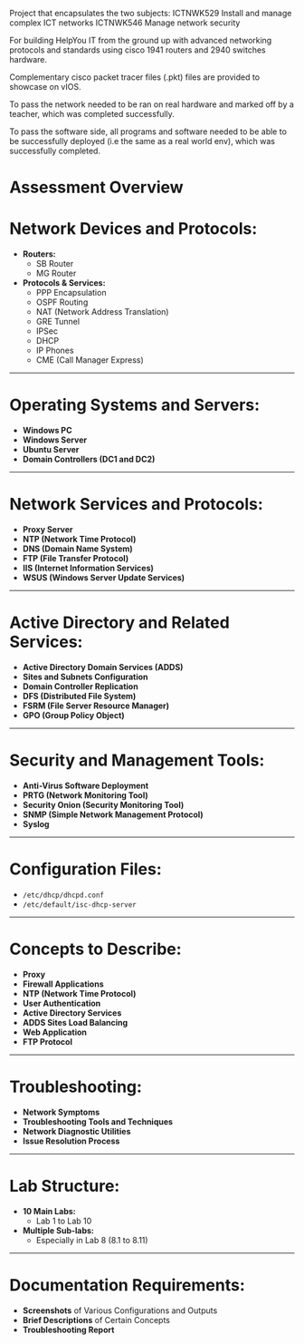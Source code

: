 Project that encapsulates the two subjects:
ICTNWK529 Install and manage complex ICT networks
ICTNWK546 Manage network security

For building HelpYou IT from the ground up with advanced networking protocols and standards using cisco 1941 routers and 2940 switches hardware.

Complementary cisco packet tracer files (.pkt) files are provided to showcase on vIOS.

To pass the network needed to be ran on real hardware and marked off by a teacher, which was completed successfully.

To pass the software side, all programs and software needed to be able to be successfully deployed (i.e the same as a real world env), which was successfully completed.

# Assessment Overview

# Network Devices and Protocols:
- **Routers:**
  - SB Router
  - MG Router
- **Protocols & Services:**
  - PPP Encapsulation
  - OSPF Routing
  - NAT (Network Address Translation)
  - GRE Tunnel
  - IPSec
  - DHCP
  - IP Phones
  - CME (Call Manager Express)
---

# Operating Systems and Servers:

- **Windows PC**
- **Windows Server**
- **Ubuntu Server**
- **Domain Controllers (DC1 and DC2)**

---

# Network Services and Protocols:

- **Proxy Server**
- **NTP (Network Time Protocol)**
- **DNS (Domain Name System)**
- **FTP (File Transfer Protocol)**
- **IIS (Internet Information Services)**
- **WSUS (Windows Server Update Services)**

---

# Active Directory and Related Services:

- **Active Directory Domain Services (ADDS)**
- **Sites and Subnets Configuration**
- **Domain Controller Replication**
- **DFS (Distributed File System)**
- **FSRM (File Server Resource Manager)**
- **GPO (Group Policy Object)**

---

# Security and Management Tools:

- **Anti-Virus Software Deployment**
- **PRTG (Network Monitoring Tool)**
- **Security Onion (Security Monitoring Tool)**
- **SNMP (Simple Network Management Protocol)**
- **Syslog**

---

# Configuration Files:

- `/etc/dhcp/dhcpd.conf`
- `/etc/default/isc-dhcp-server`

---

# Concepts to Describe:

- **Proxy**
- **Firewall Applications**
- **NTP (Network Time Protocol)**
- **User Authentication**
- **Active Directory Services**
- **ADDS Sites Load Balancing**
- **Web Application**
- **FTP Protocol**

---

# Troubleshooting:

- **Network Symptoms**
- **Troubleshooting Tools and Techniques**
- **Network Diagnostic Utilities**
- **Issue Resolution Process**

---

# Lab Structure:

- **10 Main Labs:**
  - Lab 1 to Lab 10
- **Multiple Sub-labs:**
  - Especially in Lab 8 (8.1 to 8.11)

---

# Documentation Requirements:

- **Screenshots** of Various Configurations and Outputs
- **Brief Descriptions** of Certain Concepts
- **Troubleshooting Report**
